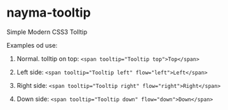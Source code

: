 # nayma-tooltip
Simple Modern CSS3 Tolltip

Examples od use:

1. Normal. tolltip on top:
`<span tooltip="Tooltip top">Top</span>`

2. Left side:
`<span tooltip="Tooltip left" flow="left">Left</span>`

3. Right side:
`<span tooltip="Tooltip right" flow="right">Right</span>`

4. Down side:
`<span tooltip="Tooltip down" flow="down">Down</span>`

